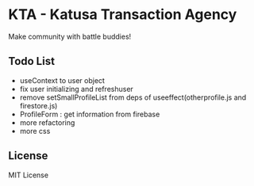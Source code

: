 # KTA - Katusa Transaction Agency

Make community with battle buddies!

## Todo List

- useContext to user object
- fix user initializing and refreshuser
- remove setSmallProfileList from deps of useeffect(otherprofile.js and firestore.js)
- ProfileForm : get information from firebase
- more refactoring
- more css

## License

MIT License
